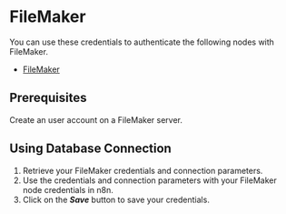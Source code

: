 # FileMaker

You can use these credentials to authenticate the following nodes with FileMaker.
- [FileMaker](/integrations/nodes/n8n-nodes-base.filemaker/)

## Prerequisites

Create an user account on a FileMaker server. 

## Using Database Connection

1. Retrieve your FileMaker credentials and connection parameters.
2. Use the credentials and connection parameters with your FileMaker node credentials in n8n.
3. Click on the ***Save*** button to save your credentials.
